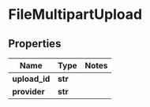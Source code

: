 # FileMultipartUpload

## Properties
Name | Type | Notes
------------ | ------------- | -------------
**upload_id** | **str** |
**provider** | **str** |


